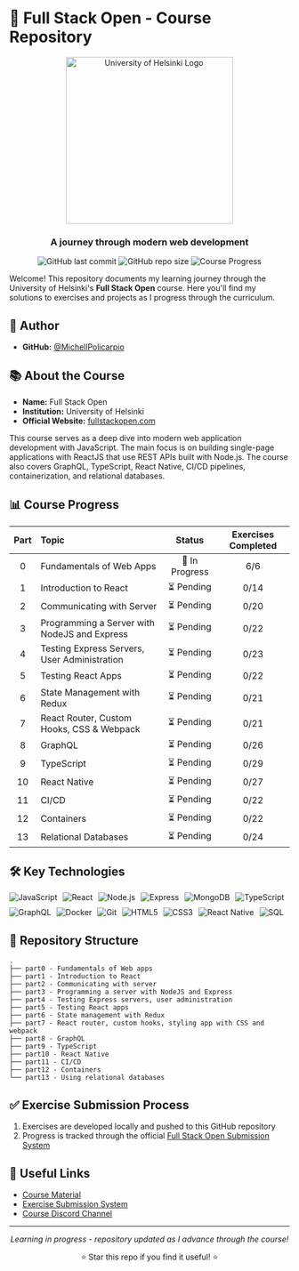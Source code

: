 # 🌟 Full Stack Open - Course Repository

<div align="center">
  <img src="https://fullstackopen.com/static/Helsinki_uni_logo-fe9e19b9eed00bbeef5b6860cb4d1439.svg" alt="University of Helsinki Logo" width="300px" />
  
  ### A journey through modern web development
  
  ![GitHub last commit](https://img.shields.io/github/last-commit/MichellPolicarpio/FullStackOpen-Exercises?style=flat-square)
  ![GitHub repo size](https://img.shields.io/github/repo-size/MichellPolicarpio/FullStackOpen-Exercises?style=flat-square)
  ![Course Progress](https://img.shields.io/badge/progress-ongoing-brightgreen?style=flat-square)
</div>

Welcome! This repository documents my learning journey through the University of Helsinki's **Full Stack Open** course. Here you'll find my solutions to exercises and projects as I progress through the curriculum.

## 👤 Author

* **GitHub:** [@MichellPolicarpio](https://github.com/MichellPolicarpio)

## 📚 About the Course

* **Name:** Full Stack Open
* **Institution:** University of Helsinki
* **Official Website:** [fullstackopen.com](https://fullstackopen.com/en/)

This course serves as a deep dive into modern web application development with JavaScript. The main focus is on building single-page applications with ReactJS that use REST APIs built with Node.js. The course also covers GraphQL, TypeScript, React Native, CI/CD pipelines, containerization, and relational databases.

## 📊 Course Progress

| Part | Topic | Status | Exercises Completed |
|:----:|:------|:------:|:-------------------:|
| 0 | Fundamentals of Web Apps | 🔄 In Progress | 6/6 |
| 1 | Introduction to React | ⏳ Pending | 0/14 |
| 2 | Communicating with Server | ⏳ Pending | 0/20 |
| 3 | Programming a Server with NodeJS and Express | ⏳ Pending | 0/22 |
| 4 | Testing Express Servers, User Administration | ⏳ Pending | 0/23 |
| 5 | Testing React Apps | ⏳ Pending | 0/22 |
| 6 | State Management with Redux | ⏳ Pending | 0/21 |
| 7 | React Router, Custom Hooks, CSS & Webpack | ⏳ Pending | 0/21 |
| 8 | GraphQL | ⏳ Pending | 0/26 |
| 9 | TypeScript | ⏳ Pending | 0/29 |
| 10 | React Native | ⏳ Pending | 0/27 |
| 11 | CI/CD | ⏳ Pending | 0/22 |
| 12 | Containers | ⏳ Pending | 0/22 |
| 13 | Relational Databases | ⏳ Pending | 0/24 |

## 🛠️ Key Technologies

<div style="display: flex; flex-wrap: wrap; gap: 10px;">
  <img src="https://img.shields.io/badge/-JavaScript-F7DF1E?style=for-the-badge&logo=javascript&logoColor=black" alt="JavaScript">
  <img src="https://img.shields.io/badge/-React-61DAFB?style=for-the-badge&logo=react&logoColor=black" alt="React">
  <img src="https://img.shields.io/badge/-Node.js-339933?style=for-the-badge&logo=node.js&logoColor=white" alt="Node.js">
  <img src="https://img.shields.io/badge/-Express-000000?style=for-the-badge&logo=express&logoColor=white" alt="Express">
  <img src="https://img.shields.io/badge/-MongoDB-47A248?style=for-the-badge&logo=mongodb&logoColor=white" alt="MongoDB">
  <img src="https://img.shields.io/badge/-TypeScript-3178C6?style=for-the-badge&logo=typescript&logoColor=white" alt="TypeScript">
  <img src="https://img.shields.io/badge/-GraphQL-E10098?style=for-the-badge&logo=graphql&logoColor=white" alt="GraphQL">
  <img src="https://img.shields.io/badge/-Docker-2496ED?style=for-the-badge&logo=docker&logoColor=white" alt="Docker">
  <img src="https://img.shields.io/badge/-Git-F05032?style=for-the-badge&logo=git&logoColor=white" alt="Git">
  <img src="https://img.shields.io/badge/-HTML5-E34F26?style=for-the-badge&logo=html5&logoColor=white" alt="HTML5">
  <img src="https://img.shields.io/badge/-CSS3-1572B6?style=for-the-badge&logo=css3&logoColor=white" alt="CSS3">
  <img src="https://img.shields.io/badge/-React_Native-61DAFB?style=for-the-badge&logo=react&logoColor=black" alt="React Native">
  <img src="https://img.shields.io/badge/-SQL-4479A1?style=for-the-badge&logo=postgresql&logoColor=white" alt="SQL">
</div>

## 📁 Repository Structure

```
.
├── part0 - Fundamentals of Web apps
├── part1 - Introduction to React
├── part2 - Communicating with server
├── part3 - Programming a server with NodeJS and Express
├── part4 - Testing Express servers, user administration
├── part5 - Testing React apps
├── part6 - State management with Redux
├── part7 - React router, custom hooks, styling app with CSS and webpack
├── part8 - GraphQL
├── part9 - TypeScript
├── part10 - React Native
├── part11 - CI/CD
├── part12 - Containers
└── part13 - Using relational databases
```

## ✅ Exercise Submission Process

1. Exercises are developed locally and pushed to this GitHub repository
2. Progress is tracked through the official [Full Stack Open Submission System](https://studies.cs.helsinki.fi/stats-mock/courses/fullstackopen)

## 🔗 Useful Links

- [Course Material](https://fullstackopen.com/en/)
- [Exercise Submission System](https://studies.cs.helsinki.fi/stats-mock/courses/fullstackopen)
- [Course Discord Channel](https://study.cs.helsinki.fi/discord/join/fullstack)

---

<div align="center">
  <p><i>Learning in progress - repository updated as I advance through the course!</i></p>
  
  ⭐ Star this repo if you find it useful! ⭐
</div>
